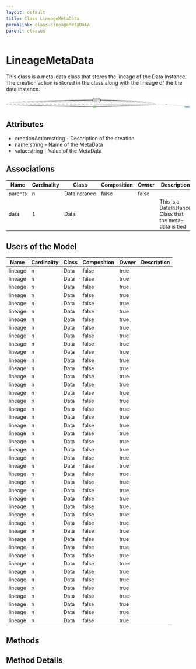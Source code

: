 ```yaml
---
layout: default
title: Class LineageMetaData
permalink: class-LineageMetaData
parent: classes
---
```


# LineageMetaData

This class is a meta-data class that stores the lineage of the Data Instance. The creation action is stored in the class along with the lineage of the the data instance.

![Logical Diagram](./logical.png)

## Attributes

* creationAction:string - Description of the creation
* name:string - Name of the MetaData
* value:string - Value of the MetaData


## Associations

| Name | Cardinality | Class | Composition | Owner | Description |
| --- | --- | --- | --- | --- | --- |
| parents | n | DataInstance | false | false |  |
| data | 1 | Data |  |  | This is a DataInstance Class that the meta-data is tied |


## Users of the Model

| Name | Cardinality | Class | Composition | Owner | Description |
| --- | --- | --- | --- | --- | --- |
| lineage | n | Data | false | true |  |
| lineage | n | Data | false | true |  |
| lineage | n | Data | false | true |  |
| lineage | n | Data | false | true |  |
| lineage | n | Data | false | true |  |
| lineage | n | Data | false | true |  |
| lineage | n | Data | false | true |  |
| lineage | n | Data | false | true |  |
| lineage | n | Data | false | true |  |
| lineage | n | Data | false | true |  |
| lineage | n | Data | false | true |  |
| lineage | n | Data | false | true |  |
| lineage | n | Data | false | true |  |
| lineage | n | Data | false | true |  |
| lineage | n | Data | false | true |  |
| lineage | n | Data | false | true |  |
| lineage | n | Data | false | true |  |
| lineage | n | Data | false | true |  |
| lineage | n | Data | false | true |  |
| lineage | n | Data | false | true |  |
| lineage | n | Data | false | true |  |
| lineage | n | Data | false | true |  |
| lineage | n | Data | false | true |  |
| lineage | n | Data | false | true |  |
| lineage | n | Data | false | true |  |
| lineage | n | Data | false | true |  |
| lineage | n | Data | false | true |  |
| lineage | n | Data | false | true |  |
| lineage | n | Data | false | true |  |
| lineage | n | Data | false | true |  |
| lineage | n | Data | false | true |  |
| lineage | n | Data | false | true |  |
| lineage | n | Data | false | true |  |
| lineage | n | Data | false | true |  |
| lineage | n | Data | false | true |  |
| lineage | n | Data | false | true |  |
| lineage | n | Data | false | true |  |
| lineage | n | Data | false | true |  |
| lineage | n | Data | false | true |  |
| lineage | n | Data | false | true |  |
| lineage | n | Data | false | true |  |
| lineage | n | Data | false | true |  |
| lineage | n | Data | false | true |  |
| lineage | n | Data | false | true |  |





## Methods


<h2>Method Details</h2>
    

